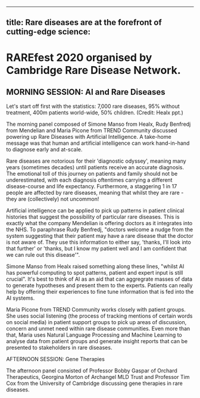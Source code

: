 
---
title: Rare diseases are at the forefront of cutting-edge science:
---

# RAREfest 2020 organised by Cambridge Rare Disease Network.

## MORNING SESSION: AI and Rare Diseases

Let's start off first with the statistics: 7,000 rare diseases, 95% without treatment, 400m patients world-wide, 50% children. (Credit: Healx ppt.)

The morning panel composed of Simone Manso from Healx, Rudy Benfredj from Mendelian and Maria Picone from TREND Community discussed powering up Rare Diseases
with Artificial Intelligence. A take-home message was that human and artificial intelligence can work hand-in-hand to diagnose early and at-scale. 

Rare diseases are notorious for their 'diagnostic odyssey', meaning many years (sometimes decades) until patients receive an accurate diagnosis. The emotional toll 
of this journey on patients and family should not be underestimated, with each diagnosis oftentimes carrying a different disease-course and life expectancy. 
Furthermore, a staggering 1 in 17 people are affected by rare diseases, meaning that whilst they are rare - they are (collectively) not uncommon!

Artificial intelligence can be applied to pick up patterns in patient clinical histories that suggest the possibility of particular rare diseases. This is exactly
what the company Mendelian is offering doctors as it integrates into the NHS. To paraphrase Rudy Benfredj, "doctors welcome a nudge from the system suggesting 
that their patient may have a rare disease that the doctor is not aware of. They use this information to either say, 'thanks, I'll look into that further' 
or 'thanks, but I know my patient well and I am confident that we can rule out this disease'".

Simone Manso from Healx raised something along these lines, "whilst AI has powerful computing to spot patterns, patient and expert input is still crucial". It's 
best to think of AI as an aid that can aggregrate masses of data to generate hypotheses and present them to the experts. Patients can really help by offering their
experiences to fine tune information that is fed into the AI systems. 

Maria Picone from TREND Community works closely with patient groups. She uses social listening (the process of tracking mentions of certain words on social media)
in patient support groups to pick up areas of discussion, concern and unmet need within rare disease communities. Even more than that, Maria uses Natural Language 
Processing and Machine Learning to analyse data from patient groups and generate insight reports that can be presented to stakeholders in rare diseases.

AFTERNOON SESSION: Gene Therapies

The afternoon panel consisted of Professor Bobby Gaspar of Orchard Therapeutics, Georgina Morton of Archangel MLD Trust and Professor Tim Cox from the University 
of Cambridge discussing gene therapies in rare diseases. 
